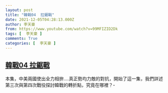 ```yaml
---
layout: post
title: "韓戰04  拉鋸戰"
date: 2021-12-05T04:28:13.000Z
author: 李天豪
from: https://www.youtube.com/watch?v=99MFIZID2Dk
tags: [  李天豪 ]
comments: True
categories: [  李天豪 ]
---
```

<!--1638678493000-->
[韓戰04  拉鋸戰](https://www.youtube.com/watch?v=99MFIZID2Dk)
------

<div>
本集，中美兩國使出全力相拚....真正勢均力敵的對抗，開始了這一集，我們詳述第三次與第四次戰役探討韓戰的轉折點，究竟在哪裡？-
</div>
